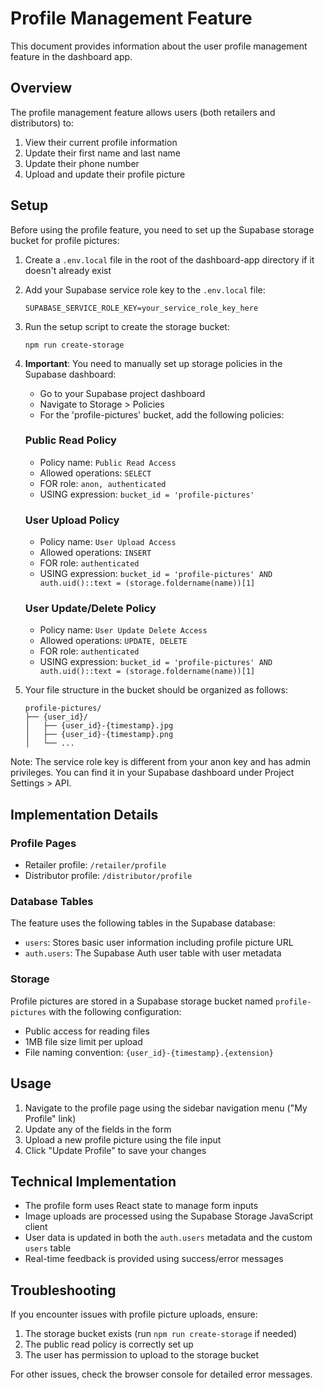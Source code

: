 # Profile Management Feature

This document provides information about the user profile management feature in the dashboard app.

## Overview

The profile management feature allows users (both retailers and distributors) to:

1. View their current profile information
2. Update their first name and last name
3. Update their phone number
4. Upload and update their profile picture

## Setup

Before using the profile feature, you need to set up the Supabase storage bucket for profile pictures:

1. Create a `.env.local` file in the root of the dashboard-app directory if it doesn't already exist
2. Add your Supabase service role key to the `.env.local` file:
   ```
   SUPABASE_SERVICE_ROLE_KEY=your_service_role_key_here
   ```
3. Run the setup script to create the storage bucket:
   ```
   npm run create-storage
   ```
4. **Important**: You need to manually set up storage policies in the Supabase dashboard:
   - Go to your Supabase project dashboard
   - Navigate to Storage > Policies
   - For the 'profile-pictures' bucket, add the following policies:

   ### Public Read Policy
   - Policy name: `Public Read Access`
   - Allowed operations: `SELECT`
   - FOR role: `anon, authenticated`
   - USING expression: `bucket_id = 'profile-pictures'`

   ### User Upload Policy
   - Policy name: `User Upload Access`
   - Allowed operations: `INSERT`
   - FOR role: `authenticated`
   - USING expression: `bucket_id = 'profile-pictures' AND auth.uid()::text = (storage.foldername(name))[1]`

   ### User Update/Delete Policy
   - Policy name: `User Update Delete Access`
   - Allowed operations: `UPDATE, DELETE`
   - FOR role: `authenticated`
   - USING expression: `bucket_id = 'profile-pictures' AND auth.uid()::text = (storage.foldername(name))[1]`

5. Your file structure in the bucket should be organized as follows:
   ```
   profile-pictures/
   ├── {user_id}/
   │   ├── {user_id}-{timestamp}.jpg
   │   ├── {user_id}-{timestamp}.png
   │   └── ...
   ```

Note: The service role key is different from your anon key and has admin privileges. You can find it in your Supabase dashboard under Project Settings > API.

## Implementation Details

### Profile Pages

- Retailer profile: `/retailer/profile`
- Distributor profile: `/distributor/profile`

### Database Tables

The feature uses the following tables in the Supabase database:

- `users`: Stores basic user information including profile picture URL
- `auth.users`: The Supabase Auth user table with user metadata

### Storage

Profile pictures are stored in a Supabase storage bucket named `profile-pictures` with the following configuration:

- Public access for reading files
- 1MB file size limit per upload
- File naming convention: `{user_id}-{timestamp}.{extension}`

## Usage

1. Navigate to the profile page using the sidebar navigation menu ("My Profile" link)
2. Update any of the fields in the form
3. Upload a new profile picture using the file input
4. Click "Update Profile" to save your changes

## Technical Implementation

- The profile form uses React state to manage form inputs
- Image uploads are processed using the Supabase Storage JavaScript client
- User data is updated in both the `auth.users` metadata and the custom `users` table
- Real-time feedback is provided using success/error messages

## Troubleshooting

If you encounter issues with profile picture uploads, ensure:

1. The storage bucket exists (run `npm run create-storage` if needed)
2. The public read policy is correctly set up 
3. The user has permission to upload to the storage bucket

For other issues, check the browser console for detailed error messages. 